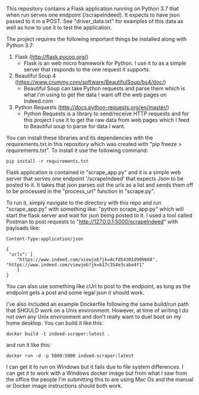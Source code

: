 
This repository contains a Flask application running on Python 3.7 that when run serves one endpoint (/scrapeIndeed).
It expects to have json passed to it in a POST. See "driver_data.txt" for examples of this data as well as how to use
it to test the application.

The project requires the following important things be installed along with Python 3.7:
 1. Flask (http://flask.pocoo.org/)
    - Flask is an web micro framework for Python. I use it to as a simple server that responds to the one request it
    supports. 
 2. Beautiful Soup 4 (https://www.crummy.com/software/BeautifulSoup/bs4/doc/)
    - Beautiful Soup can take Python requests and parse them which is what I'm using to get the data I want off the 
    web pages on Indeed.com
 3. Python Requests (http://docs.python-requests.org/en/master/)
    - Python Requests is a library to send/receive HTTP requests and for this project I use it to get the raw data
    from web pages which I feed to Beautiful soup to parse for data I want.
  
You can install these libraries and its dependencies with the requirements.txt in this repository which was created with
"pip freeze > requirements.txt". To install it use the following command: 

```
pip install -r requirements.txt
```
  
Flask application is contained in "scrape_app.py" and it is a simple web server that serves one endpoint '/scrapeIndeed'
that expects Json to be posted to it. It takes that json parses out the urls as a list and sends them off to be 
processed in the "process_url" function in "scrape.py". 

To run it, simply navigate to the directory with this repo and run "scrape_app.py" with something like:
 "python scrape_app.py" which will start the flask server and wait for json being posted to it. I used a tool called 
 Postman to post requests to "http://127.0.0.1:5000/scrapeIndeed" with payloads like:

```
Content-Type:application/json
 
{
 "urls": [
	"https://www.indeed.com/viewjob?jk=8cfd54301d909668", "https://www.indeed.com/viewjob?jk=b17c354e3cabe4f1"
	]
}
```

You can also use something like cUrl to post to the endpoint, as long as the endpoint gets a post and some legal 
json it should work.

I've also included an example Dockerfile following the same build/run path that SHOULD work on a Unix environment.
However, at time of writing I do not own any Unix environment and don't really want to duel boot on my home desktop. 
You can build it like this:

```
docker build -t indeed-scraper:latest .
```

and run it like this:

```
docker run -d -p 5000:5000 indeed-scraper:latest
```

I can get it to run on Windows but it fails due to file system differences. I can get it to work with a Windows docker
image but from what I saw from the office the people I'm submitting this to are using Mac Os and the manual or Docker
image instructions should both work.

